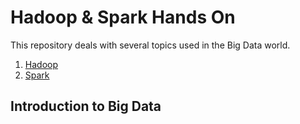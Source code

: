 # Hadoop & Spark Hands On

This repository deals with several topics used in the Big Data world.  
1. [Hadoop](hadoop)
2. [Spark](spark)

## Introduction to Big Data

 